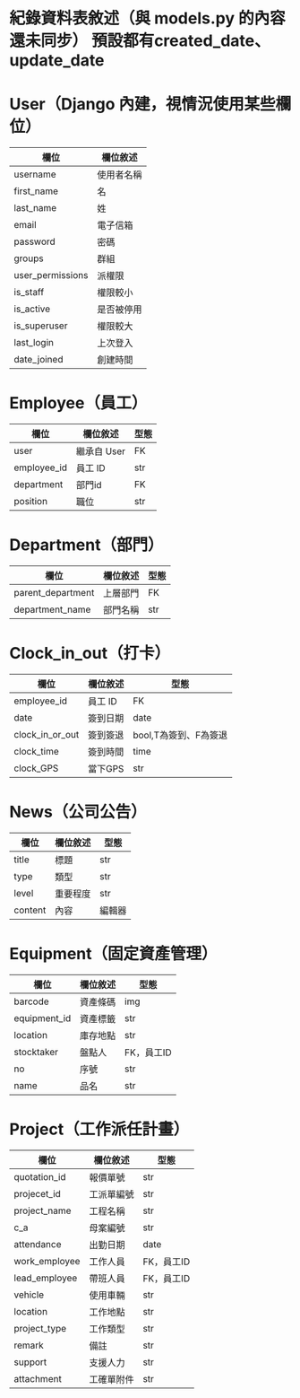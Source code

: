 紀錄資料表敘述（與 models.py 的內容還未同步）
預設都有created_date、update_date
=========

# User（Django 內建，視情況使用某些欄位）
| 欄位         | 欄位敘述        |
|--------------|----------------|
| username     | 使用者名稱      |
| first_name   | 名   |
| last_name    | 姓   |
| email        | 電子信箱 |
| password     | 密碼 |
| groups       | 群組 |
| user_permissions  | 派權限 |
| is_staff     | 權限較小 |
| is_active    | 是否被停用 |
| is_superuser | 權限較大 |
| last_login   | 上次登入 |
| date_joined  | 創建時間 |


# Employee（員工）
| 欄位         | 欄位敘述        | 型態 |
|--------------|----------------| ---------------- |
| user         | 繼承自 User     | FK
| employee_id | 員工 ID | str
| department   | 部門id | FK
| position     | 職位 | str

# Department（部門）
| 欄位         | 欄位敘述        | 型態 |
|--------------|----------------| ---------------- |
| parent_department| 上層部門| FK |
| department_name | 部門名稱 |  str |


# Clock_in_out（打卡）
| 欄位         | 欄位敘述        | 型態 |
|--------------|----------------|----------------|
| employee_id  | 員工 ID  | FK |
| date | 簽到日期 | date |
| clock_in_or_out | 簽到簽退 | bool,T為簽到、F為簽退 |
| clock_time | 簽到時間 | time |
| clock_GPS | 當下GPS |  str | 

# News（公司公告）
| 欄位         | 欄位敘述        | 型態 |
|--------------|----------------| ---------------- |
| title        | 標題     | str |
| type         | 類型     | str |
| level        | 重要程度   | str |
| content      | 內容     | 編輯器 |

# Equipment（固定資產管理）
| 欄位         | 欄位敘述        | 型態 |
|--------------|----------------| ---------------- |
| barcode      | 資產條碼     | img |
| equipment_id | 資產標籤     | str |
| location     | 庫存地點     | str |
| stocktaker   | 盤點人       | FK，員工ID |
| no           | 序號         | str |
| name         | 品名         | str |

# Project（工作派任計畫）
| 欄位         | 欄位敘述        | 型態 |
|--------------|----------------| ---------------- |
| quotation_id | 報價單號     | str |
| projecet_id  | 工派單編號   | str |
| project_name | 工程名稱     | str |
| c_a          | 母案編號     | str |
| attendance   | 出勤日期     | date |
| work_employee| 工作人員     | FK，員工ID |
| lead_employee| 帶班人員     | FK，員工ID |
| vehicle      | 使用車輛     | str |
| location     | 工作地點     | str |
| project_type | 工作類型     | str |
| remark       | 備註         | str |
| support      | 支援人力     | str |
| attachment   | 工確單附件   | str |

